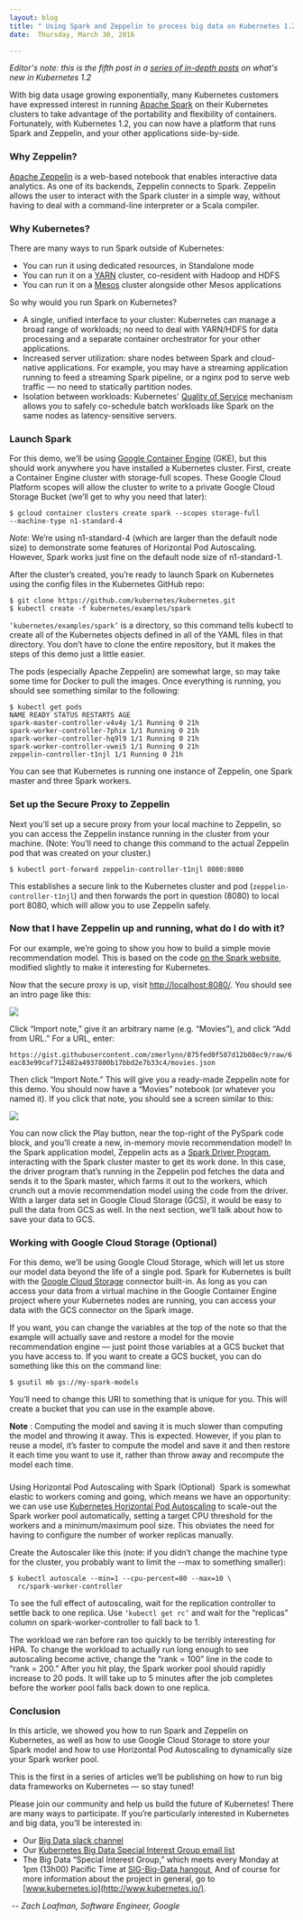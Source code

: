```yaml
---
layout: blog
title: " Using Spark and Zeppelin to process big data on Kubernetes 1.2 "
date:  Thursday, March 30, 2016 

---
```

_Editor's note: this is the fifth post in a [series of in-depth posts](http://blog.kubernetes.io/2016/03/five-days-of-kubernetes-12.html) on what's new in Kubernetes 1.2&nbsp;_  
  
With big data usage growing exponentially, many Kubernetes customers have expressed interest in running [Apache Spark](http://spark.apache.org/) on their Kubernetes clusters to take advantage of the portability and flexibility of containers. Fortunately, with Kubernetes 1.2, you can now have a platform that runs Spark and Zeppelin, and your other applications side-by-side.  
  

### Why Zeppelin?&nbsp;
[Apache Zeppelin](https://zeppelin.incubator.apache.org/) is a web-based notebook that enables interactive data analytics. As one of its backends, Zeppelin connects to Spark. Zeppelin allows the user to interact with the Spark cluster in a simple way, without having to deal with a command-line interpreter or a Scala compiler.  
  

### Why Kubernetes?&nbsp;
There are many ways to run Spark outside of Kubernetes:  
  

- You can run it using dedicated resources, in Standalone mode&nbsp;
- You can run it on a [YARN](https://hadoop.apache.org/docs/current/hadoop-yarn/hadoop-yarn-site/YARN.html) cluster, co-resident with Hadoop and HDFS&nbsp;
- You can run it on a [Mesos](http://mesos.apache.org/) cluster alongside other Mesos applications&nbsp;

  

So why would you run Spark on Kubernetes?  
  

- A single, unified interface to your cluster: Kubernetes can manage a broad range of workloads; no need to deal with YARN/HDFS for data processing and a separate container orchestrator for your other applications.&nbsp;
- Increased server utilization: share nodes between Spark and cloud-native applications. For example, you may have a streaming application running to feed a streaming Spark pipeline, or a nginx pod to serve web traffic — no need to statically partition nodes.&nbsp;
- Isolation between workloads: Kubernetes' [Quality of Service](https://github.com/kubernetes/kubernetes/blob/release-1.2/docs/proposals/resource-qos.md) mechanism allows you to safely co-schedule batch workloads like Spark on the same nodes as latency-sensitive servers.&nbsp;

  

### 

### Launch Spark&nbsp;
For this demo, we’ll be using [Google Container Engine](https://cloud.google.com/container-engine/) (GKE), but this should work anywhere you have installed a Kubernetes cluster. First, create a Container Engine cluster with storage-full scopes. These Google Cloud Platform scopes will allow the cluster to write to a private Google Cloud Storage Bucket (we’ll get to why you need that later):&nbsp;  

```
$ gcloud container clusters create spark --scopes storage-full 
--machine-type n1-standard-4
```
_Note_: We’re using n1-standard-4 (which are larger than the default node size) to demonstrate some features of Horizontal Pod Autoscaling. However, Spark works just fine on the default node size of n1-standard-1.  
  
After the cluster’s created, you’re ready to launch Spark on Kubernetes using the config files in the Kubernetes GitHub repo:  

```
$ git clone https://github.com/kubernetes/kubernetes.git
$ kubectl create -f kubernetes/examples/spark
```
`‘kubernetes/examples/spark’` is a directory, so this command tells kubectl to create all of the Kubernetes objects defined in all of the YAML files in that directory. You don’t have to clone the entire repository, but it makes the steps of this demo just a little easier.  
  
The pods (especially Apache Zeppelin) are somewhat large, so may take some time for Docker to pull the images. Once everything is running, you should see something similar to the following:  

```
$ kubectl get pods
NAME READY STATUS RESTARTS AGE
spark-master-controller-v4v4y 1/1 Running 0 21h
spark-worker-controller-7phix 1/1 Running 0 21h
spark-worker-controller-hq9l9 1/1 Running 0 21h
spark-worker-controller-vwei5 1/1 Running 0 21h
zeppelin-controller-t1njl 1/1 Running 0 21h
```
You can see that Kubernetes is running one instance of Zeppelin, one Spark master and three Spark workers.  
  

### Set up the Secure Proxy to Zeppelin&nbsp;
Next you’ll set up a secure proxy from your local machine to Zeppelin, so you can access the Zeppelin instance running in the cluster from your machine. (Note: You’ll need to change this command to the actual Zeppelin pod that was created on your cluster.)  

```
$ kubectl port-forward zeppelin-controller-t1njl 8080:8080
```
This establishes a secure link to the Kubernetes cluster and pod (`zeppelin-controller-t1njl`) and then forwards the port in question (8080) to local port 8080, which will allow you to use Zeppelin safely.  
  

### Now that I have Zeppelin up and running, what do I do with it?&nbsp;
For our example, we’re going to show you how to build a simple movie recommendation model. This is based on the code [on the Spark website](http://spark.apache.org/docs/1.5.2/mllib-collaborative-filtering.html), modified slightly to make it interesting for Kubernetes.&nbsp;  
  
Now that the secure proxy is up, visit [http://localhost:8080/](http://localhost:8080/). You should see an intro page like this:  
  

[![](https://1.bp.blogspot.com/-rk6iWAauxGM/VvwPoE25QFI/AAAAAAAAA6c/NOBZzIWfTYEqJin-tWY1zrePPOqr3TZWQ/s640/Spark2.png)](https://1.bp.blogspot.com/-rk6iWAauxGM/VvwPoE25QFI/AAAAAAAAA6c/NOBZzIWfTYEqJin-tWY1zrePPOqr3TZWQ/s1600/Spark2.png)
  
  
Click “Import note,” give it an arbitrary name (e.g. “Movies”), and click “Add from URL.” For a URL, enter:  

```
https://gist.githubusercontent.com/zmerlynn/875fed0f587d12b08ec9/raw/6
eac83e99caf712482a4937800b17bbd2e7b33c4/movies.json
```
Then click “Import Note.” This will give you a ready-made Zeppelin note for this demo. You should now have a “Movies” notebook (or whatever you named it). If you click that note, you should see a screen similar to this:  
  

[![](https://2.bp.blogspot.com/-qyjtrUpXisg/VvwPvSPnWNI/AAAAAAAAA6g/Son7C2yWolk28KLSy63acGPnuFGjJEoeg/s640/Spark1.png)](https://2.bp.blogspot.com/-qyjtrUpXisg/VvwPvSPnWNI/AAAAAAAAA6g/Son7C2yWolk28KLSy63acGPnuFGjJEoeg/s1600/Spark1.png)
  
You can now click the Play button, near the top-right of the PySpark code block, and you’ll create a new, in-memory movie recommendation model! In the Spark application model, Zeppelin acts as a [Spark Driver Program](https://spark.apache.org/docs/1.5.2/cluster-overview.html), interacting with the Spark cluster master to get its work done. In this case, the driver program that’s running in the Zeppelin pod fetches the data and sends it to the Spark master, which farms it out to the workers, which crunch out a movie recommendation model using the code from the driver. With a larger data set in Google Cloud Storage (GCS), it would be easy to pull the data from GCS as well. In the next section, we’ll talk about how to save your data to GCS.  
  

### Working with Google Cloud Storage (Optional)&nbsp;
For this demo, we’ll be using Google Cloud Storage, which will let us store our model data beyond the life of a single pod. Spark for Kubernetes is built with the [Google Cloud Storage](https://cloud.google.com/storage/) connector built-in. As long as you can access your data from a virtual machine in the Google Container Engine project where your Kubernetes nodes are running, you can access your data with the GCS connector on the Spark image.  
  
If you want, you can change the variables at the top of the note so that the example will actually save and restore a model for the movie recommendation engine — just point those variables at a GCS bucket that you have access to. If you want to create a GCS bucket, you can do something like this on the command line:  

```
$ gsutil mb gs://my-spark-models
```
You’ll need to change this URI to something that is unique for you. This will create a bucket that you can use in the example above.  
  
**Note** : Computing the model and saving it is much slower than computing the model and throwing it away. This is expected. However, if you plan to reuse a model, it’s faster to compute the model and save it and then restore it each time you want to use it, rather than throw away and recompute the model each time.  

###   
Using Horizontal Pod Autoscaling with Spark (Optional)&nbsp;
Spark is somewhat elastic to workers coming and going, which means we have an opportunity: we can use use [Kubernetes Horizontal Pod Autoscaling](http://kubernetes.io/docs/user-guide/horizontal-pod-autoscaling/) to scale-out the Spark worker pool automatically, setting a target CPU threshold for the workers and a minimum/maximum pool size. This obviates the need for having to configure the number of worker replicas manually.  
  
Create the Autoscaler like this (note: if you didn’t change the machine type for the cluster, you probably want to limit the --max to something smaller):&nbsp;  

```
$ kubectl autoscale --min=1 --cpu-percent=80 --max=10 \
  rc/spark-worker-controller
```
To see the full effect of autoscaling, wait for the replication controller to settle back to one replica. Use `‘kubectl get rc’` and wait for the “replicas” column on spark-worker-controller to fall back to 1.  
  
The workload we ran before ran too quickly to be terribly interesting for HPA. To change the workload to actually run long enough to see autoscaling become active, change the “rank = 100” line in the code to “rank = 200.” After you hit play, the Spark worker pool should rapidly increase to 20 pods. It will take up to 5 minutes after the job completes before the worker pool falls back down to one replica.  
  

### Conclusion
In this article, we showed you how to run Spark and Zeppelin on Kubernetes, as well as how to use Google Cloud Storage to store your Spark model and how to use Horizontal Pod Autoscaling to dynamically size your Spark worker pool.  
  
This is the first in a series of articles we’ll be publishing on how to run big data frameworks on Kubernetes — so stay tuned!  
  
Please join our community and help us build the future of Kubernetes! There are many ways to participate. If you’re particularly interested in Kubernetes and big data, you’ll be interested in:  

- Our [Big Data slack channel](https://kubernetes.slack.com/messages/sig-big-data/)
- Our [Kubernetes Big Data Special Interest Group email list](https://groups.google.com/forum/#!forum/kubernetes-sig-big-data)
- The Big Data “Special Interest Group,” which meets every Monday at 1pm (13h00) Pacific Time at [SIG-Big-Data hangout&nbsp;](https://plus.google.com/hangouts/_/google.com/big-data)
And of course for more information about the project in general, go to [www.kubernetes.io](http://www.kubernetes.io/).  
  
&nbsp;-- _Zach Loafman, Software Engineer, Google_